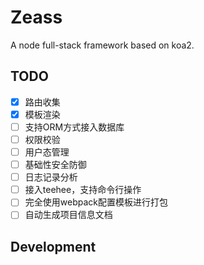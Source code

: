 # Zeass
A node full-stack framework based on koa2.

## TODO

* [x] 路由收集
* [x] 模板渲染
* [ ] 支持ORM方式接入数据库
* [ ] 权限校验
* [ ] 用户态管理
* [ ] 基础性安全防御
* [ ] 日志记录分析
* [ ] 接入teehee，支持命令行操作
* [ ] 完全使用webpack配置模板进行打包
* [ ] 自动生成项目信息文档

## Development

